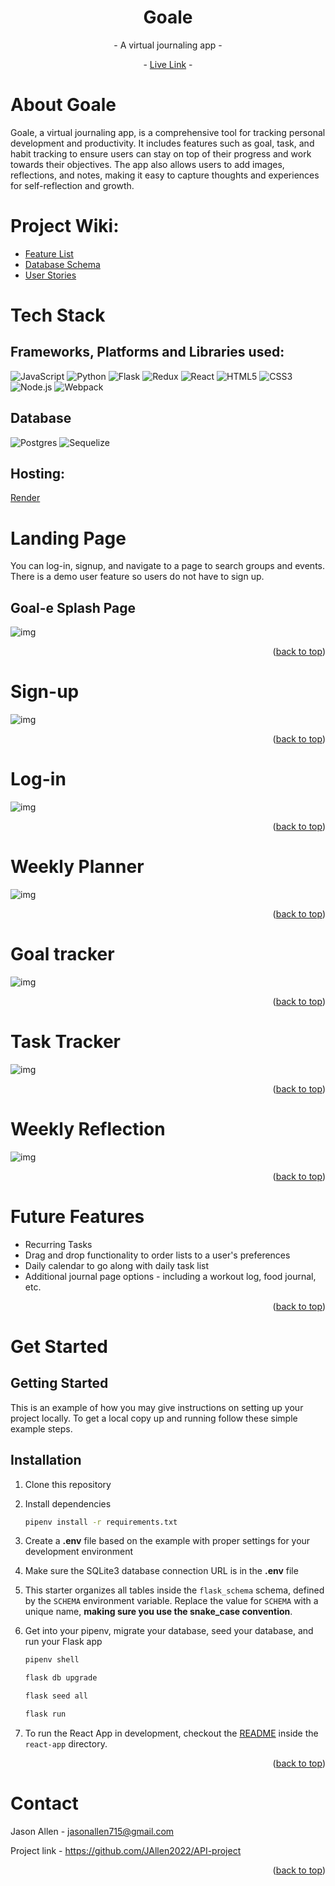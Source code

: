 <h1 align='center'>Goale </h1>
<p align='center'>
- A virtual journaling app -
</p>
<p align='center'>- <a href='goal-e-thevirtualplanner.onrender.com' align='center'>Live Link</a> - </p>

<a name="readme-top"></a>

# About Goale

Goale, a virtual journaling app, is a comprehensive tool for tracking personal development and productivity. It includes features such as goal, task, and habit tracking to ensure users can stay on top of their progress and work towards their objectives. The app also allows users to add images, reflections, and notes, making it easy to capture thoughts and experiences for self-reflection and growth.

# Project Wiki:

- [Feature List](https://github.com/JAllen2022/Jason-Allen-Capstone-Repo/wiki/Feature-List)
- [Database Schema](https://github.com/JAllen2022/Jason-Allen-Capstone-Repo/wiki/Database-Schema)
- [User Stories](https://github.com/JAllen2022/Jason-Allen-Capstone-Repo/wiki/User-Stories)

# Tech Stack

## Frameworks, Platforms and Libraries used:

![JavaScript](https://img.shields.io/badge/JavaScript-F7DF1E?style=for-the-badge&logo=JavaScript&logoColor=white)
![Python](https://img.shields.io/badge/Python-3776AB?style=for-the-badge&logo=python&logoColor=white)
![Flask](https://img.shields.io/badge/Flask-000000?style=for-the-badge&logo=flask&logoColor=white)
![Redux](https://img.shields.io/badge/redux-%23593d88.svg?style=for-the-badge&logo=redux&logoColor=white)
![React](https://img.shields.io/badge/react-%2320232a.svg?style=for-the-badge&logo=react&logoColor=%2361DAFB)
![HTML5](https://img.shields.io/badge/html5-%23E34F26.svg?style=for-the-badge&logo=html5&logoColor=white)
![CSS3](https://img.shields.io/badge/css3-%231572B6.svg?style=for-the-badge&logo=css3&logoColor=white)
![Node.js](https://img.shields.io/badge/Node.js-43853D?style=for-the-badge&logo=node.js&logoColor=white)
![Webpack](https://img.shields.io/badge/webpack-%238DD6F9.svg?style=for-the-badge&logo=webpack&logoColor=black)

## Database

![Postgres](https://img.shields.io/badge/postgres-%23316192.svg?style=for-the-badge&logo=postgresql&logoColor=white)
![Sequelize](https://img.shields.io/badge/Sequelize-52B0E7?style=for-the-badge&logo=Sequelize&logoColor=white)

## Hosting:

[Render](https://render.com/)

# Landing Page

You can log-in, signup, and navigate to a page to search groups and events. There is a demo user feature so users do not have to sign up.

## Goal-e Splash Page

![img](./assets/splash-page.png)

<p align="right">(<a href="#readme-top">back to top</a>)</p>

# Sign-up

![img](./assets/sign-up.png)

<p align="right">(<a href="#readme-top">back to top</a>)</p>

# Log-in

![img](./assets/log-in.png)

<p align="right">(<a href="#readme-top">back to top</a>)</p>

# Weekly Planner

![img](./assets/planner-full.png)

<p align="right">(<a href="#readme-top">back to top</a>)</p>

# Goal tracker

![img](./assets/goals.png)

<p align="right">(<a href="#readme-top">back to top</a>)</p>

# Task Tracker

![img](./assets/tasks.png)

<p align="right">(<a href="#readme-top">back to top</a>)</p>

# Weekly Reflection

![img](./assets/reflection.png)

<p align="right">(<a href="#readme-top">back to top</a>)</p>

# Future Features

- Recurring Tasks
- Drag and drop functionality to order lists to a user's preferences
- Daily calendar to go along with daily task list
- Additional journal page options - including a workout log, food journal, etc.

<p align="right">(<a href="#readme-top">back to top</a>)</p>

# Get Started

## Getting Started

This is an example of how you may give instructions on setting up your project locally.
To get a local copy up and running follow these simple example steps.

## Installation

1. Clone this repository

2. Install dependencies

   ```bash
   pipenv install -r requirements.txt
   ```

3. Create a **.env** file based on the example with proper settings for your
   development environment

4. Make sure the SQLite3 database connection URL is in the **.env** file

5. This starter organizes all tables inside the `flask_schema` schema, defined
   by the `SCHEMA` environment variable. Replace the value for
   `SCHEMA` with a unique name, **making sure you use the snake_case
   convention**.

6. Get into your pipenv, migrate your database, seed your database, and run your Flask app

   ```bash
   pipenv shell
   ```

   ```bash
   flask db upgrade
   ```

   ```bash
   flask seed all
   ```

   ```bash
   flask run
   ```

7. To run the React App in development, checkout the [README](./react-app/README.md) inside the `react-app` directory.

<p align="right">(<a href="#readme-top">back to top</a>)</p>

# Contact

Jason Allen - jasonallen715@gmail.com

Project link - https://github.com/JAllen2022/API-project

<p align="right">(<a href="#readme-top">back to top</a>)</p>
